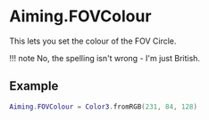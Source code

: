 # Aiming.FOVColour
This lets you set the colour of the FOV Circle.

!!! note
    No, the spelling isn't wrong - I'm just British.

## Example
```lua
Aiming.FOVColour = Color3.fromRGB(231, 84, 128)
```